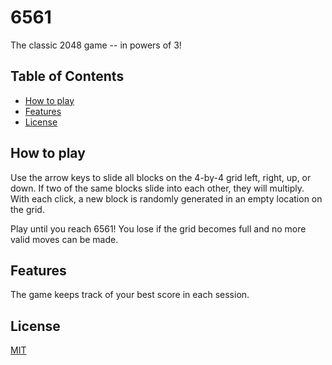 # 6561

The classic 2048 game -- in powers of 3!

## Table of Contents

- [How to play](#how-to-play)
- [Features](#features)
- [License](#license)

## How to play

Use the arrow keys to slide all blocks on the 4-by-4 grid left, right, up, or down. If two of the same blocks slide into each other, they will multiply. With each click, a new block is randomly generated in an empty location on the grid. 

Play until you reach 6561! You lose if the grid becomes full and no more valid moves can be made. 

## Features

The game keeps track of your best score in each session. 

## License

[MIT](https://github.com/iydia/6561/blob/main/LICENSE)